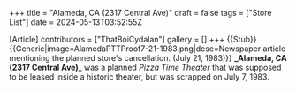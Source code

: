 +++
title = "Alameda, CA (2317 Central Ave)"
draft = false
tags = ["Store List"]
date = 2024-05-13T03:52:55Z

[Article]
contributors = ["ThatBoiCydalan"]
gallery = []
+++
{{Stub}}{{Generic|image=AlamedaPTTProof7-21-1983.png|desc=Newspaper article mentioning the planned store's cancellation. (July 21, 1983)}}
**_Alameda, CA (2317 Central Ave)**_ was a planned _Pizza Time Theater_ that was supposed to be leased inside a historic theater, but was scrapped on July 7, 1983.
